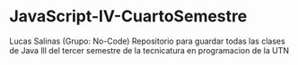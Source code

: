 # JavaScript-lV-CuartoSemestre
Lucas Salinas (Grupo: No-Code) Repositorio para guardar todas las clases de Java lll del tercer semestre de la tecnicatura en programacion de la UTN
